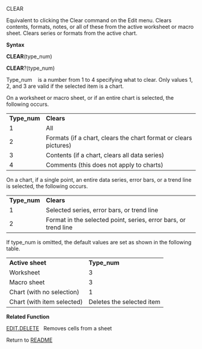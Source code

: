 CLEAR

Equivalent to clicking the Clear command on the Edit menu. Clears
contents, formats, notes, or all of these from the active worksheet or
macro sheet. Clears series or formats from the active chart.

**Syntax**

**CLEAR**(type\_num)

**CLEAR**?(type\_num)

Type\_num    is a number from 1 to 4 specifying what to clear. Only
values 1, 2, and 3 are valid if the selected item is a chart.

On a worksheet or macro sheet, or if an entire chart is selected, the
following occurs.

|               |                                                                  |
| ------------- | ---------------------------------------------------------------- |
| **Type\_num** | **Clears**                                                       |
| 1             | All                                                              |
| 2             | Formats (if a chart, clears the chart format or clears pictures) |
| 3             | Contents (if a chart, clears all data series)                    |
| 4             | Comments (this does not apply to charts)                         |

On a chart, if a single point, an entire data series, error bars, or a
trend line is selected, the following occurs.

|               |                                                                 |
| ------------- | --------------------------------------------------------------- |
| **Type\_num** | **Clears**                                                      |
| 1             | Selected series, error bars, or trend line                      |
| 2             | Format in the selected point, series, error bars, or trend line |

If type\_num is omitted, the default values are set as shown in the
following table.

|                            |                           |
| -------------------------- | ------------------------- |
| **Active sheet**           | **Type\_num**             |
| Worksheet                  | 3                         |
| Macro sheet                | 3                         |
| Chart (with no selection)  | 1                         |
| Chart (with item selected) | Deletes the selected item |

**Related Function**

[EDIT.DELETE](EDIT.DELETE.md)   Removes cells from a sheet



Return to [README](README.md)

